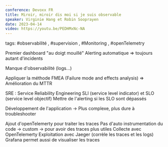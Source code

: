 ```yaml
---
conference: Devoxx FR
title: Miroir, miroir dis moi si je suis observable
speaker: Virginie Hang et Robin Sooprayen
date: 2023-04-14
video: https://youtu.be/PEDHMxNc-NA
---
```

tags: #observabilité , #supervision , #Monitoring , #openTelemetry 

Premier dashboard "au doigt mouillé"
Alerting automatique 
=> toujours autant d'incidents

Manque d'observabilité (logs...)

Appliquer la méthode FMEA (Failure mode and effects analysis)
=> Amélioration du MTTR

SRE : Service Reliability Engineering
SLI (service level indicator) et SLO (service level objectif)
Mettre de l'alerting si les SLO sont dépassés

Développement de l'application
-> Plus complexe, plus dure à troubleshooter

Ajout d'openTelemerty pour traiter les traces
Pas d'auto instrumentation du code -> custom -> pour avoir des traces plus utiles
Collecte avec OpenTelemerty
Exploitation avec Jaeger (corrèle les traces et les logs)
Grafana permet aussi de visualiser les traces












